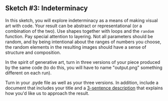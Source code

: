 ## Sketch #3: Indeterminacy

In this sketch, you will explore indeterminacy as a means of making visual art with code. Your result can be abstract or representational (or a combination of the two). Use shapes together with loops and the `random` function. Pay special attention to layering. Not all parameters should be random, and by being intentional about the ranges of numbers you choose, the random elements in the resulting images should have a sense of structure and composition.

In the spirit of generative art, turn in three versions of your piece produced by the same code (to do this, you will have to name "output.png" something different on each run).

Turn in your .pyde file as well as your three versions. In addition, include a document that includes your title and a [3-sentence description](../../resources/description_guidelines.md) that explains how you'd like us to approach the result.

<!--
### Examples

One approach that you might take is to look for inspiration in complex textures from nature—can you use loops+random to make an abstract interpretation of, for example, a pond with ripples and vegetation? Clouds and a rainstorm? A forest? Fire? A swarm of insects?


<p>
  <img src="examples/stefan_baird_ocean.png" width="400" />
  <br />Stephan Baird, <i>Ocean</i> (2020)
</p>

<p>
  <img src="examples/kendal_jones_primary_cola.png" width="400" />
  <br />Kendal Jones, <i>Primary Cola</i> (2020)
</p>

<p>
  <img src="examples/ericka_eyton_supernova.png" width="400" />
  <br />Ericka Eyton, <i>Supernova</i> (2020)
</p> -->
